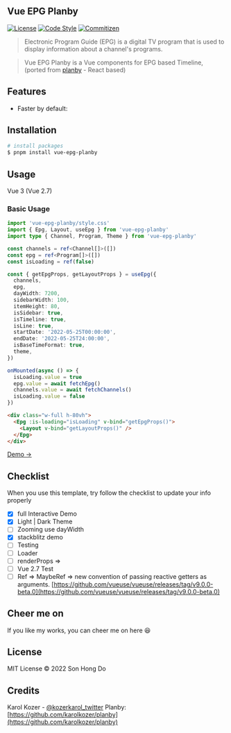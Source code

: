 ## Vue EPG Planby
[![License](https://img.shields.io/github/license/logustra/vue-epg-planby)](https://github.com/sondh0127/vue-epg-planby/blob/master/license.md)
[![Code Style](https://img.shields.io/badge/code_style-standard-brightgreen.svg)](https://standardjs.com)
[![Commitizen](https://img.shields.io/badge/commitizen-friendly-brightgreen.svg)](http://commitizen.github.io/cz-cli)

> Electronic Program Guide (EPG) is a digital TV program that is used to display information about a channel's programs.

> Vue EPG Planby is a Vue components for EPG based Timeline, (ported from [planby](https://github.com/karolkozer/planby) - React based)

## Features
- Faster by default:

## Installation
```sh
# install packages
$ pnpm install vue-epg-planby
```


## Usage
Vue 3 (Vue 2.7)
### Basic Usage
```ts
import 'vue-epg-planby/style.css'
import { Epg, Layout, useEpg } from 'vue-epg-planby'
import type { Channel, Program, Theme } from 'vue-epg-planby'

const channels = ref<Channel[]>([])
const epg = ref<Program[]>([])
const isLoading = ref(false)

const { getEpgProps, getLayoutProps } = useEpg({
  channels,
  epg,
  dayWidth: 7200,
  sidebarWidth: 100,
  itemHeight: 80,
  isSidebar: true,
  isTimeline: true,
  isLine: true,
  startDate: '2022-05-25T00:00:00',
  endDate: '2022-05-25T24:00:00',
  isBaseTimeFormat: true,
  theme,
})

onMounted(async () => {
  isLoading.value = true
  epg.value = await fetchEpg()
  channels.value = await fetchChannels()
  isLoading.value = false
})

```

```html
<div class="w-full h-80vh">
  <Epg :is-loading="isLoading" v-bind="getEpgProps()">
    <Layout v-bind="getLayoutProps()" />
  </Epg>
</div>
```

[Demo →](https://stackblitz.com/edit/vue-epg-planby-demo?file=src%2FApp.vue)


## Checklist
When you use this template, try follow the checklist to update your info properly

- [x] full Interactive Demo
- [x] Light | Dark Theme
- [ ] Zooming use dayWidth
- [x] stackblitz demo
- [ ] Testing
- [ ] Loader
- [ ] renderProps => <component/>
- [ ] Vue 2.7 Test
- [ ] Ref => MaybeRef => new convention of passing reactive getters as arguments. [https://github.com/vueuse/vueuse/releases/tag/v9.0.0-beta.0](https://github.com/vueuse/vueuse/releases/tag/v9.0.0-beta.0)

## Cheer me on
If you like my works, you can cheer me on here 😆

<!-- &nbsp; &nbsp; [Trakteer](https://trakteer.id/sondh0127/tip)<br> -->

## License
MIT License © 2022 Son Hong Do

## Credits

Karol Kozer - [@kozerkarol_twitter](https://twitter.com/kozerkarol)
Planby: [https://github.com/karolkozer/planby](https://github.com/karolkozer/planby)
